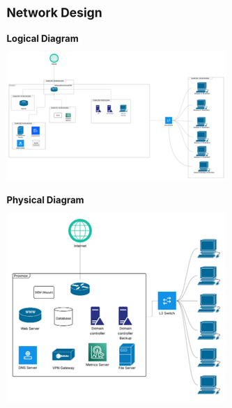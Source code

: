 # Network Design

## Logical Diagram
![Logical Diagram](Logical.png)

## Physical Diagram
![Physical Diagram](Physical.png)
